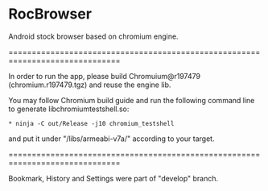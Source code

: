 RocBrowser
==========

Android stock browser based on chromium engine.

==============================================================================


In order to run the app, please build Chromuium@r197479 (chromium.r197479.tgz) and reuse the engine lib.

You may follow Chromium build guide and run the following command line to generate libchromiumtestshell.so:

    * ninja -C out/Release -j10 chromium_testshell

and put it under "/libs/armeabi-v7a/" according to your target.

==============================================================================

Bookmark, History and Settings were part of "develop" branch.

